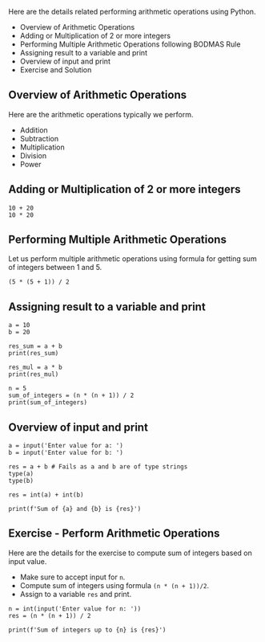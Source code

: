 Here are the details related performing arithmetic operations using Python.
* Overview of Arithmetic Operations
* Adding or Multiplication of 2 or more integers
* Performing Multiple Arithmetic Operations following BODMAS Rule
* Assigning result to a variable and print
* Overview of input and print
* Exercise and Solution

## Overview of Arithmetic Operations
Here are the arithmetic operations typically we perform.
* Addition
* Subtraction
* Multiplication
* Division
* Power

## Adding or Multiplication of 2 or more integers

```
10 + 20
10 * 20
```

## Performing Multiple Arithmetic Operations

Let us perform multiple arithmetic operations using formula for getting sum of integers between 1 and 5.

```
(5 * (5 + 1)) / 2
```

## Assigning result to a variable and print

```
a = 10
b = 20

res_sum = a + b
print(res_sum)

res_mul = a * b
print(res_mul)

n = 5
sum_of_integers = (n * (n + 1)) / 2
print(sum_of_integers)
```

## Overview of input and print

```
a = input('Enter value for a: ')
b = input('Enter value for b: ')

res = a + b # Fails as a and b are of type strings
type(a)
type(b)

res = int(a) + int(b)

print(f'Sum of {a} and {b} is {res}')
```

## Exercise - Perform Arithmetic Operations
Here are the details for the exercise to compute sum of integers based on input value.
* Make sure to accept input for `n`.
* Compute sum of integers using formula `(n * (n + 1))/2`.
* Assign to a variable `res` and print.

```
n = int(input('Enter value for n: '))
res = (n * (n + 1)) / 2

print(f'Sum of integers up to {n} is {res}')
```